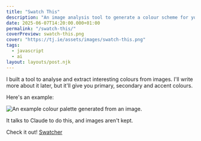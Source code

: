```yaml
---
title: "Swatch This"
description: "An image analysis tool to generate a colour scheme for you."
date: 2025-06-07T14:20:00.000+01:00
permalink: "/swatch-this/"
coverPreview: swatch-this.png
cover: "https://tj.ie/assets/images/swatch-this.png"
tags:
  - javascript
  - ai
layout: layouts/post.njk
---
```


I built a tool to analyse and extract interesting colours from images. I'll write more about it later, but it'll give you primary, secondary and accent colours.

Here's an example:

<img src="/assets/images/swatch-this.png" alt="An example colour palette generated from an image." />

It talks to Claude to do this, and images aren't kept.

Check it out! [Swatcher](https://swatcher.ie)
